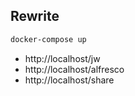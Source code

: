 ## Rewrite

```bash
docker-compose up
```

- http://localhost/jw
- http://localhost/alfresco
- http://localhost/share